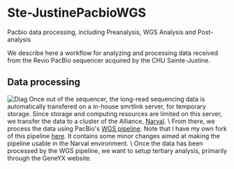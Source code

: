 # Ste-JustinePacbioWGS
Pacbio data processing, including Preanalysis, WGS Analysis and Post-analysis


We describe here a workflow for analyzing and processing data received from the Revio PacBio sequencer acquired by the CHU Sainte-Justine. 

## Data processing
![Diag](https://github.com/user-attachments/assets/488dfa31-3974-43fd-ba15-68190e756015)
Once out of the sequencer, the long-read sequencing data is automatically transfered on a in-house smrtlink server, for temporary storage. 
Since storage and computing resources are limited on this server, we transfer the data to a cluster of the Alliance, [Narval](https://docs.alliancecan.ca/wiki/Narval).
\\
From there, we process the data using PacBio's [WGS pipeline](https://github.com/PacificBiosciences/HiFi-human-WGS-WDL). Note that I have my own fork of this pipeline [here](https://github.com/FelixAntoineLeSieur/HiFi-human-WGS-WDL). It contains some minor changes aimed at making the pipeline usable in the Narval environment.
\\
Once the data has been processed by the WGS pipeline, we want to setup tertiary analysis, primarily through the GeneYX website.
